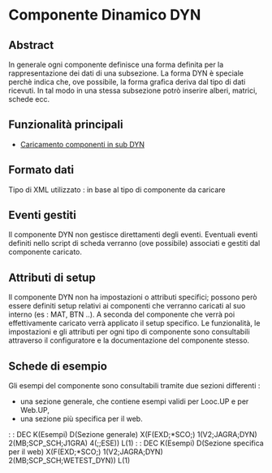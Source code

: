 # Componente Dinamico DYN

## Abstract
In generale ogni componente definisce una forma definita per la rappresentazione dei dati di una subsezione.
La forma DYN è speciale perchè indica che, ove possibile, la forma grafica deriva dal tipo di dati ricevuti. In tal modo in una stessa subsezione potrò inserire alberi, matrici, schede ecc.

## Funzionalità principali
- [Caricamento componenti in sub DYN](Sorgenti/MB/DOC/LOCDYN_F01)

## Formato dati
Tipo di XML utilizzato :  in base al tipo di componente da caricare

## Eventi gestiti
Il componente DYN non gestisce direttamenti degli eventi.
Eventuali eventi definiti nello script di scheda verranno (ove possibile) associati e gestiti dal componente caricato.

## Attributi di setup
Il componente DYN non ha impostazioni o attributi specifici; possono però essere definiti setup relativi ai componenti che verranno caricati al suo interno (es :  MAT, BTN ..).
A seconda del componente che verrà poi effettivamente caricato verrà applicato il setup specifico.
Le funzionalità, le impostazioni e gli attributi per ogni tipo di componente sono consultabili attraverso il configuratore e la documentazione del componente stesso.

## Schede di esempio
Gli esempi del componente sono consultabili tramite due sezioni differenti : 
- una sezione generale, che contiene esempi validi per Looc.UP e per Web.UP,
- una sezione più specifica per il web.

 :  : DEC K(Esempi) D(Sezione generale) X(F(EXD;*SCO;) 1(V2;JAGRA;DYN) 2(MB;SCP_SCH;J1GRA) 4(;;ESE)) L(1)
 :  : DEC K(Esempi) D(Sezione specifica per il web) X(F(EXD;*SCO;) 1(V2;JAGRA;DYN) 2(MB;SCP_SCH;WETEST_DYN)) L(1)

